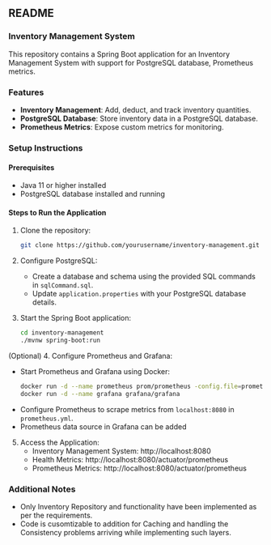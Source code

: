 ## README

### Inventory Management System

This repository contains a Spring Boot application for an Inventory Management System with support for PostgreSQL database, Prometheus metrics.

### Features
- **Inventory Management**: Add, deduct, and track inventory quantities.
- **PostgreSQL Database**: Store inventory data in a PostgreSQL database.
- **Prometheus Metrics**: Expose custom metrics for monitoring.

### Setup Instructions

#### Prerequisites
- Java 11 or higher installed
- PostgreSQL database installed and running

#### Steps to Run the Application

1. Clone the repository:
   ```bash
   git clone https://github.com/yourusername/inventory-management.git
   ```

2. Configure PostgreSQL:
   - Create a database and schema using the provided SQL commands in `sqlCommand.sql`.
   - Update `application.properties` with your PostgreSQL database details.

3. Start the Spring Boot application:
   ```bash
   cd inventory-management
   ./mvnw spring-boot:run
   ```
(Optional)
4. Configure Prometheus and Grafana:
   - Start Prometheus and Grafana using Docker:
     ```bash
     docker run -d --name prometheus prom/prometheus -config.file=prometheus.yml
     docker run -d --name grafana grafana/grafana
     ```
   - Configure Prometheus to scrape metrics from `localhost:8080` in `prometheus.yml`.
   - Prometheus data source in Grafana can be added

5. Access the Application:
   - Inventory Management System: http://localhost:8080
   - Health Metrics: http://localhost:8080/actuator/prometheus
   - Prometheus Metrics: http://localhost:8080/actuator/prometheus


### Additional Notes
- Only Inventory Repository and functionality have been implemented as per the requirements.
- Code is cusomtizable to addition for Caching and handling the Consistency problems arriving while implementing such layers.
